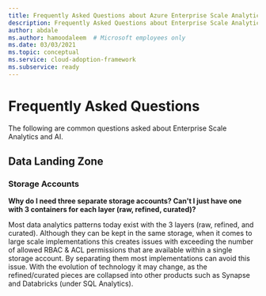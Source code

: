 ```yaml
---
title: Frequently Asked Questions about Azure Enterprise Scale Analytics and AI
description: Frequently Asked Questions about Enterprise Scale Analytics and AI
author: abdale
ms.author: hamoodaleem  # Microsoft employees only
ms.date: 03/03/2021
ms.topic: conceptual
ms.service: cloud-adoption-framework
ms.subservice: ready
---
```


# Frequently Asked Questions

The following are common questions asked about Enterprise Scale Analytics and AI.

<!-- 
## Data Management Landing Zone

### Topic Name (e.g., Data Domains)

#### Question 1

[Answer here]

#### Question 2

[Answer here]
-->

## Data Landing Zone

### Storage Accounts

**Why do I need three separate storage accounts? Can't I just have one with 3 containers for each layer (raw, refined, curated)?**

Most data analytics patterns today exist with the 3 layers (raw, refined, and curated). Although they can be kept in the same storage, when it comes to large scale implementations this creates issues with exceeding the number of allowed RBAC & ACL permissions that are available within a single storage account. By separating them most implementations can avoid this issue. With the evolution of technology it may change, as the refined/curated pieces are collapsed into other products such as Synapse and Databricks (under SQL Analytics).
